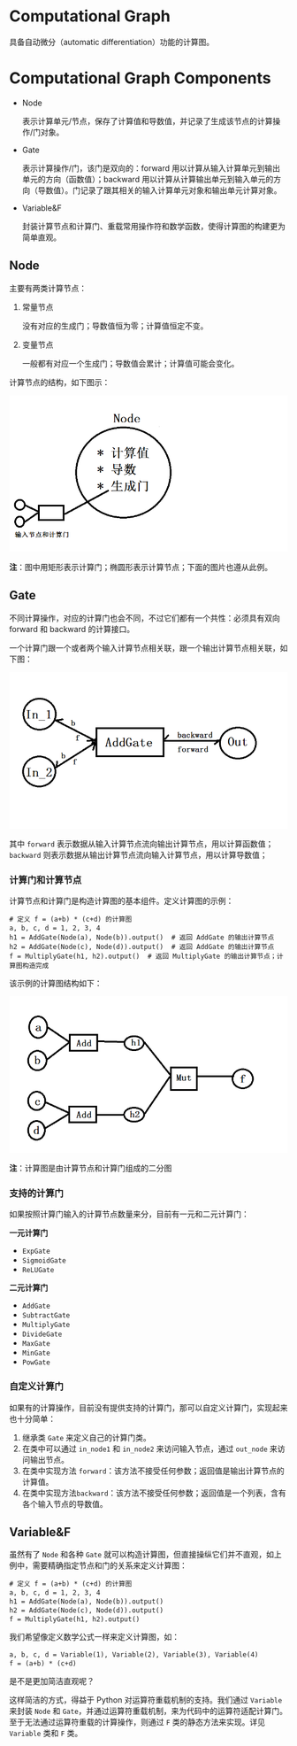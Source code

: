 # Computational Graph

具备自动微分（automatic differentiation）功能的计算图。

# Computational Graph Components

* Node

  表示计算单元/节点，保存了计算值和导数值，并记录了生成该节点的计算操作/门对象。

* Gate

  表示计算操作/门，该门是双向的：forward 用以计算从输入计算单元到输出单元的方向（函数值）；backward 用以计算从计算输出单元到输入单元的方向（导数值）。门记录了跟其相关的输入计算单元对象和输出单元计算对象。

* Variable&F

  封装计算节点和计算门、重载常用操作符和数学函数，使得计算图的构建更为简单直观。

## Node

主要有两类计算节点：

1. 常量节点

   没有对应的生成门；导数值恒为零；计算值恒定不变。

2. 变量节点

   一般都有对应一个生成门；导数值会累计；计算值可能会变化。

计算节点的结构，如下图示：

![](img/node.png)

**注**：图中用矩形表示计算门；椭圆形表示计算节点；下面的图片也遵从此例。

## Gate

不同计算操作，对应的计算门也会不同，不过它们都有一个共性：必须具有双向 forward 和 backward 的计算接口。

一个计算门跟一个或者两个输入计算节点相关联，跟一个输出计算节点相关联，如下图：

![](img/addgate.png)

其中 `forward` 表示数据从输入计算节点流向输出计算节点，用以计算函数值；`backward` 则表示数据从输出计算节点流向输入计算节点，用以计算导数值；

### 计算门和计算节点

计算节点和计算门是构造计算图的基本组件。定义计算图的示例：

```
# 定义 f = (a+b) * (c+d) 的计算图
a, b, c, d = 1, 2, 3, 4
h1 = AddGate(Node(a), Node(b)).output()  # 返回 AddGate 的输出计算节点
h2 = AddGate(Node(c), Node(d)).output()  # 返回 AddGate 的输出计算节点
f = MultiplyGate(h1, h2).output()  # 返回 MultiplyGate 的输出计算节点；计算图构造完成
```

该示例的计算图结构如下：

![](img/graph.png)



**注**：计算图是由计算节点和计算门组成的二分图

### 支持的计算门

如果按照计算门输入的计算节点数量来分，目前有一元和二元计算门：

**一元计算门**

* `ExpGate`
* `SigmoidGate`
* `ReLUGate`

**二元计算门**

* `AddGate`
* `SubtractGate`
* `MultiplyGate`
* `DivideGate`
* `MaxGate`
* `MinGate`
* `PowGate`

### 自定义计算门

如果有的计算操作，目前没有提供支持的计算门，那可以自定义计算门，实现起来也十分简单：

1. 继承类 `Gate` 来定义自己的计算门类。
2. 在类中可以通过 `in_node1` 和 `in_node2` 来访问输入节点，通过 `out_node` 来访问输出节点。
3. 在类中实现方法 `forward`：该方法不接受任何参数；返回值是输出计算节点的计算值。
4. 在类中实现方法`backward`：该方法不接受任何参数；返回值是一个列表，含有各个输入节点的导数值。

## Variable&F

虽然有了 `Node` 和各种 `Gate` 就可以构造计算图，但直接操纵它们并不直观，如上例中，需要精确指定节点和门的关系来定义计算图：

```
# 定义 f = (a+b) * (c+d) 的计算图
a, b, c, d = 1, 2, 3, 4
h1 = AddGate(Node(a), Node(b)).output()
h2 = AddGate(Node(c), Node(d)).output()
f = MultiplyGate(h1, h2).output()
```

我们希望像定义数学公式一样来定义计算图，如：

```
a, b, c, d = Variable(1), Variable(2), Variable(3), Variable(4)
f = (a+b) * (c+d)
```

是不是更加简洁直观呢？

这样简洁的方式，得益于 Python 对运算符重载机制的支持。我们通过 `Variable` 来封装 `Node` 和 `Gate`，并通过运算符重载机制，来为代码中的运算符适配计算门。至于无法通过运算符重载的计算操作，则通过 `F` 类的静态方法来实现。详见 `Variable` 类和 `F` 类。